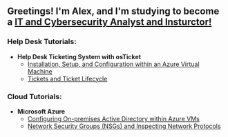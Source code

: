 <h2> Greetings! I'm Alex, and I'm studying to become a <a href="https://linkedin.com/in/2ndaodebritto"> IT and Cybersecurity Analyst and Insturctor! </a>

<h3> Help Desk Tutorials: </h3>

- <b> Help Desk Ticketing System with osTicket </b>
  - [Installation, Setup, and Configuration within an Azure Virtual Machine](https://github.com/joshmadakorcc/osticket-prereqs)
  - [Tickets and Ticket Lifecycle](https://github.com/joshmadakorcc/ticket-lifecycle)

<h3> Cloud Tutorials: </h3>
  
- <b> Microsoft Azure </b>
  - [Configuring On-premises Active Directory within Azure VMs](https://github.com/joshmadakorcc/configure-ad)
  - [Network Security Groups (NSGs) and Inspecting Network Protocols](https://github.com/joshmadakorcc/azure-network-protocols)
